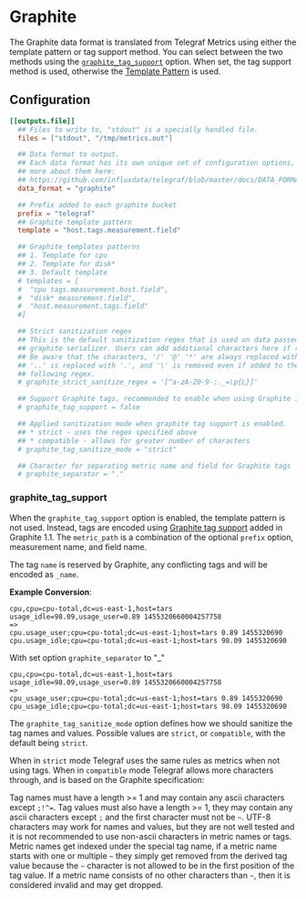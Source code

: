 # Graphite

The Graphite data format is translated from Telegraf Metrics using either the
template pattern or tag support method. You can select between the two methods
using the [`graphite_tag_support`](#graphite_tag_support) option.  When set, the
tag support method is used, otherwise the [Template Pattern][templates] is used.

[templates]: /docs/TEMPLATE_PATTERN.md

## Configuration

```toml
[[outputs.file]]
  ## Files to write to, "stdout" is a specially handled file.
  files = ["stdout", "/tmp/metrics.out"]

  ## Data format to output.
  ## Each data format has its own unique set of configuration options, read
  ## more about them here:
  ## https://github.com/influxdata/telegraf/blob/master/docs/DATA_FORMATS_OUTPUT.md
  data_format = "graphite"

  ## Prefix added to each graphite bucket
  prefix = "telegraf"
  ## Graphite template pattern
  template = "host.tags.measurement.field"

  ## Graphite templates patterns
  ## 1. Template for cpu
  ## 2. Template for disk*
  ## 3. Default template
  # templates = [
  #  "cpu tags.measurement.host.field",
  #  "disk* measurement.field",
  #  "host.measurement.tags.field"
  #]

  ## Strict sanitization regex
  ## This is the default sanitization regex that is used on data passed to the
  ## graphite serializer. Users can add additional characters here if required.
  ## Be aware that the characters, '/' '@' '*' are always replaced with '_',
  ## '..' is replaced with '.', and '\' is removed even if added to the
  ## following regex.
  # graphite_strict_sanitize_regex = '[^a-zA-Z0-9-:._=\p{L}]'

  ## Support Graphite tags, recommended to enable when using Graphite 1.1 or later.
  # graphite_tag_support = false

  ## Applied sanitization mode when graphite tag support is enabled.
  ## * strict - uses the regex specified above
  ## * compatible - allows for greater number of characters
  # graphite_tag_sanitize_mode = "strict"

  ## Character for separating metric name and field for Graphite tags
  # graphite_separator = "."
```

### graphite_tag_support

When the `graphite_tag_support` option is enabled, the template pattern is not
used.  Instead, tags are encoded using
[Graphite tag support](http://graphite.readthedocs.io/en/latest/tags.html)
added in Graphite 1.1.  The `metric_path` is a combination of the optional
`prefix` option, measurement name, and field name.

The tag `name` is reserved by Graphite, any conflicting tags and will be encoded
as `_name`.

**Example Conversion**:

```text
cpu,cpu=cpu-total,dc=us-east-1,host=tars usage_idle=98.09,usage_user=0.89 1455320660004257758
=>
cpu.usage_user;cpu=cpu-total;dc=us-east-1;host=tars 0.89 1455320690
cpu.usage_idle;cpu=cpu-total;dc=us-east-1;host=tars 98.09 1455320690
```

With set option `graphite_separator` to "_"

```text
cpu,cpu=cpu-total,dc=us-east-1,host=tars usage_idle=98.09,usage_user=0.89 1455320660004257758
=>
cpu_usage_user;cpu=cpu-total;dc=us-east-1;host=tars 0.89 1455320690
cpu_usage_idle;cpu=cpu-total;dc=us-east-1;host=tars 98.09 1455320690
```

The `graphite_tag_sanitize_mode` option defines how we should sanitize the tag
names and values. Possible values are `strict`, or `compatible`, with the
default being `strict`.

When in `strict` mode Telegraf uses the same rules as metrics when not using
tags. When in `compatible` mode Telegraf allows more characters through, and is
based on the Graphite specification:

Tag names must have a length >= 1 and may contain any ascii characters except
`;!^=`. Tag values must also have a length >= 1, they may contain any ascii
characters except `;` and the first character must not be `~`. UTF-8 characters
may work for names and values, but they are not well tested and it is not
recommended to use non-ascii characters in metric names or tags. Metric names
get indexed under the special tag name, if a metric name starts with one or
multiple `~` they simply get removed from the derived tag value because the `~`
character is not allowed to be in the first position of the tag value. If a
metric name consists of no other characters than `~`, then it is considered
invalid and may get dropped.
